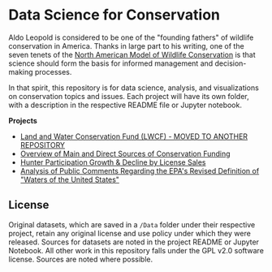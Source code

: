 # Data Science for Conservation

Aldo Leopold is considered to be one of the "founding fathers" of wildlife conservation in America. Thanks in large part to his writing, one of the seven tenets of the [North American Model of Wildlife Conservation](https://en.wikipedia.org/wiki/North_American_Model_of_Wildlife_Conservation) is that science should form the basis for informed management and decision-making processes.

In that spirit, this repository is for data science, analysis, and visualizations on conservation topics and issues. Each project will have its own folder, with a description in the respective README file or Jupyter notebook.

**Projects**

- [Land and Water Conservation Fund (LWCF) - MOVED TO ANOTHER REPOSITORY](https://github.com/HKuz/DataScienceForConservation_LWCF)
- [Overview of Main and Direct Sources of Conservation Funding](./ConservationFunding/ConservationFundingSources.ipynb)
- [Hunter Participation Growth & Decline by License Sales](./Participation/README.md)
- [Analysis of Public Comments Regarding the EPA's Revised Definition of "Waters of the United States"](./WaterRevision/README.md)

## License

Original datasets, which are saved in a `/Data` folder under their respective project, retain any original license and use policy under which they were released. Sources for datasets are noted in the project README or Jupyter Notebook. All other work in this repository falls under the GPL v2.0 software license. Sources are noted where possible.
